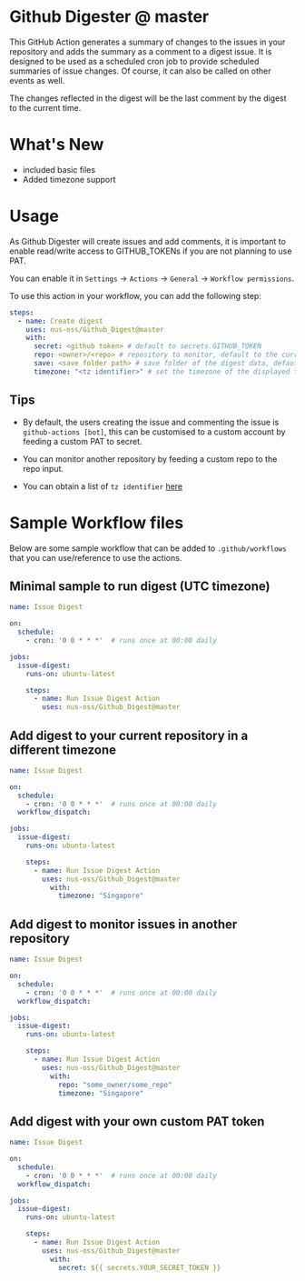 # Github Digester @ master

This GitHub Action generates a summary of changes to the issues in your repository and adds the summary as a comment to a digest issue.
It is designed to be used as a scheduled cron job to provide scheduled summaries of issue changes. Of course, it can also be called on other events as well.

The changes reflected in the digest will be the last comment by the digest to the current time.

# What's New
- included basic files
- Added timezone support
# Usage

As Github Digester will create issues and add comments, it is important to enable read/write access to GITHUB_TOKENs
if you are not planning to use PAT.

You can enable it in `Settings` -> `Actions` -> `General` -> `Workflow permissions`.

 

To use this action in your workflow, you can add the following step:

```yaml
steps:
  - name: Create digest
    uses: nus-oss/Github_Digest@master
    with:
      secret: <github token> # default to secrets.GITHUB_TOKEN
      repo: <owner>/<repo> # repository to monitor, default to the current repo
      save: <save folder path> # save folder of the digest data, defaut to .github/digests
      timezone: "<tz identifier>" # set the timezone of the displayed time, defaults to utc
```

## Tips 

- By default, the users creating the issue and commenting the issue is `github-actions [bot]`, this can be customised to a custom account by feeding a custom PAT to secret.

- You can monitor another repository by feeding a custom repo to the repo input.

- You can obtain a list of `tz identifier` [here](https://en.wikipedia.org/wiki/List_of_tz_database_time_zones)

# Sample Workflow files
Below are some sample workflow that can be added to `.github/workflows` that you can use/reference to use the actions.

Minimal sample to run digest (UTC timezone)
---
```yaml
name: Issue Digest

on:
  schedule:
    - cron: '0 0 * * *'  # runs once at 00:00 daily

jobs:
  issue-digest:
    runs-on: ubuntu-latest

    steps:
      - name: Run Issue Digest Action
        uses: nus-oss/Github_Digest@master
```

Add digest to your current repository in a different timezone
---
```yaml
name: Issue Digest

on:
  schedule:
    - cron: '0 0 * * *'  # runs once at 00:00 daily
  workflow_dispatch:

jobs:
  issue-digest:
    runs-on: ubuntu-latest

    steps:
      - name: Run Issue Digest Action
        uses: nus-oss/Github_Digest@master
          with:
            timezone: "Singapore"
```

Add digest to monitor issues in another repository
---
```yaml
name: Issue Digest

on:
  schedule:
    - cron: '0 0 * * *'  # runs once at 00:00 daily
  workflow_dispatch:

jobs:
  issue-digest:
    runs-on: ubuntu-latest

    steps:
      - name: Run Issue Digest Action
        uses: nus-oss/Github_Digest@master
          with:
            repo: "some_owner/some_repo"
            timezone: "Singapore"
```

Add digest with your own custom PAT token
---
```yaml
name: Issue Digest

on:
  schedule:
    - cron: '0 0 * * *'  # runs once at 00:00 daily
  workflow_dispatch:

jobs:
  issue-digest:
    runs-on: ubuntu-latest

    steps:
      - name: Run Issue Digest Action
        uses: nus-oss/Github_Digest@master
          with:
            secret: ${{ secrets.YOUR_SECRET_TOKEN }}
```